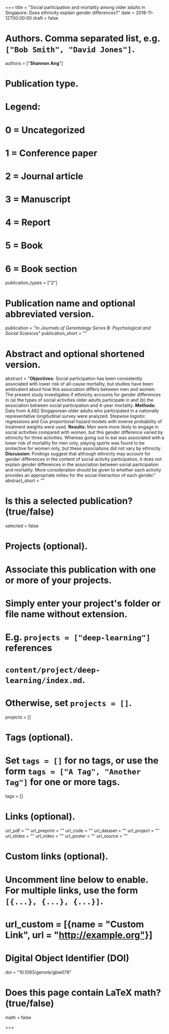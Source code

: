 +++
title = "Social participation and mortality among older adults in Singapore: Does ethnicity explain gender differences?"
date = 2018-11-12T00:00:00
draft = false

# Authors. Comma separated list, e.g. `["Bob Smith", "David Jones"]`.
authors = ["**Shannon Ang**"]

# Publication type.
# Legend:
# 0 = Uncategorized
# 1 = Conference paper
# 2 = Journal article
# 3 = Manuscript
# 4 = Report
# 5 = Book
# 6 = Book section
publication_types = ["2"]

# Publication name and optional abbreviated version.
publication = "In *Journals of Gerontology Series B: Psychological and Social Sciences*"
publication_short = ""

# Abstract and optional shortened version.
abstract = "**Objectives:** Social participation has been consistently associated with lower risk of all-cause mortality, but studies have been ambivalent about how this association differs between men and women. The present study investigates if ethnicity accounts for gender differences in (a) the types of social activities older adults participate in and (b) the association between social participation and 4-year mortality. **Methods:** Data from 4,482 Singaporean older adults who participated in a nationally representative longitudinal survey were analyzed. Stepwise logistic regressions and Cox proportional hazard models with inverse probability of treatment weights were used. **Results:** Men were more likely to engage in social activities compared with women, but this gender difference varied by ethnicity for three activities. Whereas going out to eat was associated with a lower risk of mortality for men only, playing sports was found to be protective for women only, but these associations did not vary by ethnicity. **Discussion:** Findings suggest that although ethnicity may account for gender differences in the content of social activity participation, it does not explain gender differences in the association between social participation and mortality. More consideration should be given to whether each activity provides an appropriate milieu for the social interaction of each gender."
abstract_short = ""

# Is this a selected publication? (true/false)
selected = false

# Projects (optional).
#   Associate this publication with one or more of your projects.
#   Simply enter your project's folder or file name without extension.
#   E.g. `projects = ["deep-learning"]` references 
#   `content/project/deep-learning/index.md`.
#   Otherwise, set `projects = []`.
projects = []

# Tags (optional).
#   Set `tags = []` for no tags, or use the form `tags = ["A Tag", "Another Tag"]` for one or more tags.
tags = []

# Links (optional).
url_pdf = ""
url_preprint = ""
url_code = ""
url_dataset = ""
url_project = ""
url_slides = ""
url_video = ""
url_poster = ""
url_source = ""

# Custom links (optional).
# Uncomment line below to enable. For multiple links, use the form `[{...}, {...}, {...}]`.
# url_custom = [{name = "Custom Link", url = "http://example.org"}]

# Digital Object Identifier (DOI)
doi = "10.1093/geronb/gbw078"

# Does this page contain LaTeX math? (true/false)
math = false

+++
